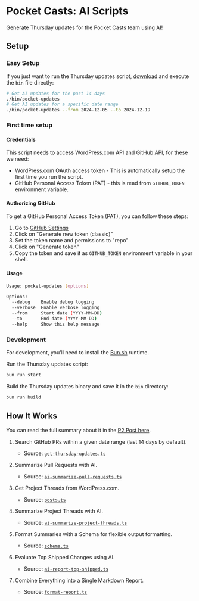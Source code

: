 # Pocket Casts: AI Scripts

Generate Thursday updates for the Pocket Casts team using AI!

## Setup

### Easy Setup

If you just want to run the Thursday updates script, [download](./bin/pocket-updates) and execute the `bin` file directly:

```bash
# Get AI updates for the past 14 days
./bin/pocket-updates
# Get AI updates for a specific date range
./bin/pocket-updates --from 2024-12-05 --to 2024-12-19
```

### First time setup

#### Credentials

This script needs to access WordPress.com API and GitHub API, for these we need:

- WordPress.com OAuth access token - This is automatically setup the first time you run the script.
- GitHub Personal Access Token (PAT) - this is read from `GITHUB_TOKEN` environment variable.

#### Authorizing GitHub

To get a GitHub Personal Access Token (PAT), you can follow these steps:

1. Go to [GitHub Settings](https://github.com/settings/tokens)
2. Click on "Generate new token (classic)"
3. Set the token name and permissions to "repo"
4. Click on "Generate token"
5. Copy the token and save it as `GITHUB_TOKEN` environment variable in your shell.

#### Usage

```sh
Usage: pocket-updates [options]

Options:
  --debug    Enable debug logging
  --verbose  Enable verbose logging
  --from     Start date (YYYY-MM-DD)
  --to       End date (YYYY-MM-DD)
  --help     Show this help message
```

### Development

For development, you'll need to install the [Bun.sh](https://bun.sh/) runtime.

Run the Thursday updates script:

```bash
bun run start
```

Build the Thursday updates binary and save it in the `bin` directory:

```bash
bun run build
```

## How It Works

You can read the full summary about it in the [P2 Post here](https://pocketcastsp2.wordpress.com/2024/12/13/thursday-updates-with-ai/).

1. Search GitHub PRs within a given date range (last 14 days by default).
    - Source: [`get-thursday-updates.ts`](./src/workflow/thursday-updates/get-thursday-updates.ts)

2. Summarize Pull Requests with AI.
    - Source: [`ai-summarize-pull-requests.ts`](./src/workflow/thursday-updates/ai-summarize-pull-requests.ts)

3. Get Project Threads from WordPress.com.
    - Source: [`posts.ts`](./src/lib/wpcom/posts.ts)

4. Summarize Project Threads with AI.
    - Source: [`ai-summarize-project-threads.ts`](./src/workflow/thursday-updates/ai-summarize-project-threads.ts)

5. Format Summaries with a Schema for flexible output formatting.
    - Source: [`schema.ts`](./src/lib/ai/nchain/schema/schema.ts)

6. Evaluate Top Shipped Changes using AI.
    - Source: [`ai-report-top-shipped.ts`](./src/workflow/thursday-updates/ai-report-top-shipped.ts)

7. Combine Everything into a Single Markdown Report.
    - Source: [`format-report.ts`](./src/workflow/thursday-updates/format-report.ts)

